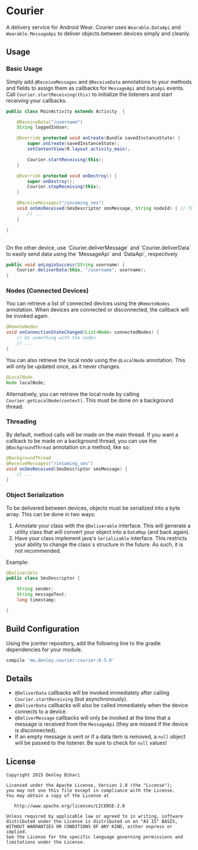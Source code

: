 # Courier
A delivery service for Android Wear. Courier uses `Wearable.DataApi` and `Wearable.MessageApi` to deliver objects between devices simply and cleanly.


Usage
-------

### Basic Usage

Simply add `@ReceiveMessages` and `@ReceiveData` annotations to your methods and fields to assign them as callbacks for `MessageApi` and `DataApi` events. Call `Courier.startReceiving(this)` to initialize the listeners and start receiving your callbacks.

```java
public class MainActivity extends Activity  {

    @ReceiveData("/username")
    String loggedInUser;

    @Override protected void onCreate(Bundle savedInstanceState) {
        super.onCreate(savedInstanceState);
        setContentView(R.layout.activity_main);

        Courier.startReceiving(this);
    }

    @Override protected void onDestroy() {
        super.onDestroy();
        Courier.stopReceiving(this);
    }

    @ReceiveMessages("/incoming_sms")
    void onSmsReceived(SmsDescriptor smsMessage, String nodeId) { // The nodeId parameter is optional
        // ...
    }

}
```

<br/>
On the other device, use `Courier.deliverMessage` and `Courier.deliverData` to easily send data using the `MessageApi` and `DataApi`, respectively

```java
public void onLoginSuccess(String username) {
    Courier.deliverData(this, "/username", username);
}
```


### Nodes (Connected Devices)

You can retrieve a list of connected devices using the `@RemoteNodes` annotation. When devices are connected or disconnected, the callback will be invoked again.

```java
@RemoteNodes
void onConnectionStateChanged(List<Node> connectedNodes) {
    // Do something with the nodes
    // ...
}
```

You can also retrieve the local node using the `@LocalNode` annotation. This will only be updated once, as it never changes.

```java
@LocalNode
Node localNode;
```

Alternatively, you can retrieve the local node by calling `Courier.getLocalNode(context)`. This must be done on a background thread.

### Threading

By default, method calls will be made on the main thread. If you want a callback to be made on a background thread, you can use the `@BackgroundThread` annotation on a method, like so:

```java
@BackgroundThread
@ReceiveMessages("/incoming_sms")
void onSmsReceived(SmsDescriptor smsMessage) {
    // ...
}
```

### Object Serialization

To be delivered between devices, objects must be serialized into a byte array. This can be done in two ways:

1. Annotate your class with the `@Deliverable` interface. This will generate a utility class that will convert your object into a `DataMap` (and back again).
2. Have your class implement java's `Serializable` interface. This restricts your ability to change the class`s structure in the future. As such, it is not recommended.

Example:

```java
@Deliverable
public class SmsDescriptor {

    String sender;
    String messageText;
    long timestamp;

}
```

Build Configuration
-------

Using the jcenter repository, add the following line to the gradle dependencies for your module.
```groovy
compile 'me.denley.courier:courier:0.5.0'
```

Details
-------

- `@DeliverData` callbacks will be invoked immediately after calling `Courier.startReceiving` (but asynchronously).
- `@DeliverData` callbacks will also be called immediately when the device connects to a device.
- `@DeliverMessage` callbacks will only be invoked at the time that a message is received from the `MessageApi` (they are missed if the device is disconnected).
- If an empty message is sent or if a data item is removed, a `null` object will be passed to the listener. Be sure to check for `null` values!

License
-------

    Copyright 2015 Denley Bihari

    Licensed under the Apache License, Version 2.0 (the "License");
    you may not use this file except in compliance with the License.
    You may obtain a copy of the License at

       http://www.apache.org/licenses/LICENSE-2.0

    Unless required by applicable law or agreed to in writing, software
    distributed under the License is distributed on an "AS IS" BASIS,
    WITHOUT WARRANTIES OR CONDITIONS OF ANY KIND, either express or implied.
    See the License for the specific language governing permissions and
    limitations under the License.